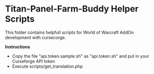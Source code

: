 # Titan-Panel-Farm-Buddy Helper Scripts


This folder contains helpfull scripts for World of Warcraft AddOn development with cursecorge.

**Instructions**  
* Copy the file "api.token.sample.sh" as "api.token.sh" and put in your Curseforge API token
* Execute scripts/get_translation.php
